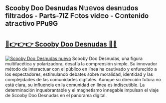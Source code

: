 ## Scooby Doo Desnudas N𝚞𝚎vos desn𝚞dos filtr𝚊dos - Parts-7lZ F𝚘tos vid𝚎o - C𝚘ntenido atr𝚊ctivo PPu9G

# <h2><a href="http://mbcyti.tromn.icu/?c=Scooby+Doo+Desnudas">🔗👉👉👉 Scooby Doo Desnudas 🔗🔗</a></h2>

[![Scooby Doo Desnudas nuevo](https://i.imgur.com/pEAQMta.gif)](http://mbcyti.tromn.icu/?c=Scooby+Doo+Desnudas)
Scooby Doo Desnudas, una figura multifacética y polarizadora, desafía la comprensión simple. Su innovador método de interactuar con el público en línea ha cautivado y enfurecido a los espectadores, estimulando debates sobre moralidad, identidad y las complejidades de las comunidades digitales. Aunque su dirección futura no está clara, su influencia en la comunidad en línea es indiscutible. La determinación inquebrantable y el magnetismo innegable impulsan el viaje de Scooby Doo Desnudas en el panorama digital.
